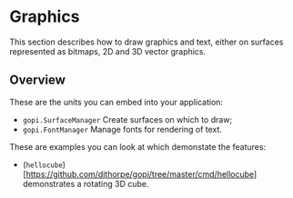 # Graphics

This section describes how to draw graphics and text, either on surfaces represented as
bitmaps, 2D and 3D vector graphics.

## Overview

These are the units you can embed into your application:

  * `gopi.SurfaceManager` Create surfaces on which to draw;
  * `gopi.FontManager` Manage fonts for rendering of text.

These are examples you can look at which demonstate the features:

  * (`hellocube`)[https://github.com/djthorpe/gopi/tree/master/cmd/hellocube] demonstrates a rotating 3D cube.

